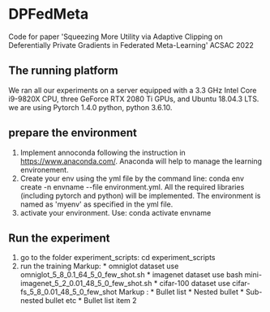 # DPFedMeta
Code for paper 'Squeezing More Utility via Adaptive Clipping on Deferentially Private Gradients in Federated Meta-Learning' ACSAC 2022

## The running platform
We ran all our experiments on a server equipped with a 3.3 GHz Intel Core i9-9820X CPU, three GeForce RTX 2080 Ti GPUs, and Ubuntu 18.04.3 LTS. we are using  Pytorch 1.4.0 python, python 3.6.10.


## prepare the environment
1. Implement annoconda following the instruction in https://www.anaconda.com/. Anaconda will help to manage the learning environement.
2.  Create your env using the yml file by the command line: conda env create -n envname --file environment.yml. All the required libraries (including pytorch and python) will be implemented. The environment is named as 'myenv' as specified in the yml file.
3. activate your environment. Use: conda activate envname

## Run the experiment 
1. go to the folder experiment_scripts: cd experiment_scripts
2. run the training 
Markup: * omniglot dataset use omniglot_5_8_0.1_64_5_0_few_shot.sh
        * imagenet dataset use bash mini-imagenet_5_2_0.01_48_5_0_few_shot.sh 
        * cifar-100 dataset use cifar-fs_5_8_0.01_48_5_0_few_shot
Markup : * Bullet list
              * Nested bullet
                  * Sub-nested bullet etc
          * Bullet list item 2

